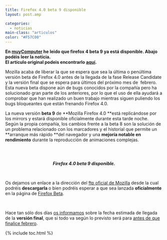 ```yaml
---
title: Firefox 4.0 beta 9 disponible
layout: post.amp

categories:
  - noticias
main-class: "articulos"
color: "#F57C00"
---
```

**En <a target="_blank" href="http://muycomputer.com/">muyComputer</a> he leido que firefox 4 beta 9 ya está disponible. Abajo podéis leer la notícia.  
El artículo original podeis encontrarlo <a target="_blank" href="http://muycomputer.com/FrontOffice/ZonaPractica/Especiales/especialDet/_wE9ERk2XxDBSKlo9aP5BlneQf-JbAUzAq3SjZVjMghSx7xRKARMzEWgh4Z-CGNcm">aquí</a>.**

Mozilla acaba de liberar la que se espera que sea la &uacute;ltima o pen&uacute;ltima versi&oacute;n beta de Firefox 4.0 antes de la llegada de la fase Release Candidate y la versi&oacute;n final que se espera para &uacute;ltimos del pr&oacute;ximo mes de&nbsp; febrero. Esta nueva beta dispone a&uacute;n de bugs conocidos por la compa&ntilde;&iacute;a pero ha solucionado gran parte de los anteriores, por lo que el uso de ella ayudar&aacute; a comprobar que han realizado un buen trabajo mientras siguen puliendo los bugs bloqueantes que est&aacute;n frenando Firefox 4.0.


<!--ad-->

La nueva versi&oacute;n **beta 9** de **Mozilla Firefox 4.0 **est&aacute; replic&aacute;ndose por los mirrors y estar&aacute; disponible oficialmente durante esta tarde noche. Seg&uacute;n la propia compa&ntilde;&iacute;a, los cambios frente a la beta 8 son la soluci&oacute;n de un problema relacionado con los marcadores y el historial que permite un **arranque m&aacute;s r&aacute;pido **del navegador y una **mejor&iacute;a notable en rendimiento** durante la reproducci&oacute;n de animaciones complejas.

&nbsp;

<p style="text-align: center;">
  <img  src="http://muycomputer.com/files/264-1334-FOTO/firefox_logo.jpg" alt="" />
</p>

<p style="text-align: center;">
  <strong><em>Firefox 4.0 beta 9 disponible.</em></strong>
</p>

<p style="text-align: center;">
  &nbsp;
</p>

<p style="text-align: left;">
  Os dejamos un enlace a la direcci&oacute;n del <a href="http://releases.mozilla.org/pub/mozilla.org/firefox/releases/4.0b9/" target="_blank">ftp oficial de Mozilla</a> desde la cual podr&eacute;is <strong>descargarla </strong>o bien podr&eacute;is esperar a que sea lanzada <strong>oficialmente </strong>en la p&aacute;gina de <a href="http://www.mozilla.com/es-ES/firefox/beta/" target="_blank">Firefox Beta</a>.
</p>

<p style="text-align: left;">
  &nbsp;
</p>

<p style="text-align: left;">
  Hace tan s&oacute;lo dos d&iacute;as <a href="http://muycomputer.com/FrontOffice/ZonaPractica/Especiales/especialDet/_wE9ERk2XxDAuTGbDGO9VGMaFYVz8198fvhnjoDi3v267m0betOw5f36BZymLcDOH" target="_blank">os informamos</a> sobre la fecha estimada de llegada de la <strong>versi&oacute;n final</strong>, que si todo va seg&uacute;n lo previsto ser&aacute; para <a href="http://muycomputer.com/FrontOffice/ZonaPractica/Especiales/especialDet/_wE9ERk2XxDAuTGbDGO9VGMaFYVz8198fvhnjoDi3v267m0betOw5f36BZymLcDOH" target="_blank">antes de que finalice febrero</a>.
</p>



{% include toc.html %}
